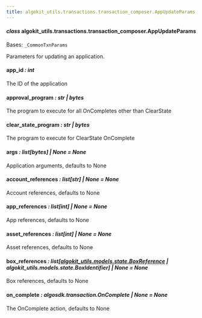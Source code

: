 ```yaml
---
title: algokit_utils.transactions.transaction_composer.AppUpdateParams
---
```

#### *class* algokit_utils.transactions.transaction_composer.AppUpdateParams

Bases: `_CommonTxnParams`

Parameters for updating an application.

#### app_id *: int*

The ID of the application

#### approval_program *: str | bytes*

The program to execute for all OnCompletes other than ClearState

#### clear_state_program *: str | bytes*

The program to execute for ClearState OnComplete

#### args *: list[bytes] | None* *= None*

Application arguments, defaults to None

#### account_references *: list[str] | None* *= None*

Account references, defaults to None

#### app_references *: list[int] | None* *= None*

App references, defaults to None

#### asset_references *: list[int] | None* *= None*

Asset references, defaults to None

#### box_references *: list[[algokit_utils.models.state.BoxReference](/reference/algokit-utils-py/api/models/state/boxreference/#algokit_utils.models.state.BoxReference) | algokit_utils.models.state.BoxIdentifier] | None* *= None*

Box references, defaults to None

#### on_complete *: algosdk.transaction.OnComplete | None* *= None*

The OnComplete action, defaults to None